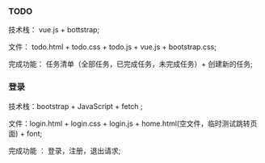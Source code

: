 
### TODO

技术栈： vue.js + bottstrap;

文件： todo.html + todo.css + todo.js + vue.js + bootstrap.css;

完成功能： 任务清单（全部任务，已完成任务，未完成任务）+ 创建新的任务;


### 登录

技术栈：bootstrap + JavaScript + fetch ;

文件：login.html + login.css + login.js + home.html(空文件，临时测试跳转页面) + font;

完成功能 ： 登录，注册，退出请求;